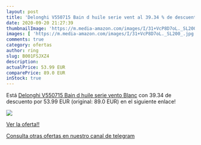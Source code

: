 ```yaml
---
layout: post
title: 'Delonghi V550715 Bain d huile serie vent al 39.34 % de descuento'
date: 2020-09-20 21:27:39
thumbnailImage: 'https://m.media-amazon.com/images/I/31+VcP8D7oL._SL200_.jpg'
images: [ 'https://m.media-amazon.com/images/I/31+VcP8D7oL._SL200_.jpg' ]
comments: true
category: ofertas
author: ring
slug: B001FSJXZ4
description:
actualPrice: 53.99 EUR
comparePrice: 89.0 EUR
inStock: true
---
```


Está [Delonghi V550715 Bain d huile serie vento  Blanc](https://www.amazon.com/dp/B001FSJXZ4/?tag=redken08-20) con 39.34 de descuento por 53.99 EUR (original: 89.0 EUR) en el siguiente enlace!

[![](https://m.media-amazon.com/images/I/31+VcP8D7oL._SL200_.jpg)](https://www.amazon.com/dp/B001FSJXZ4/?tag=redken08-20)

[Ver la oferta!!](https://www.amazon.com/dp/B001FSJXZ4/?tag=redken08-20)

[Consulta otras ofertas en nuestro canal de telegram](https://t.me/s/ofertas25)

